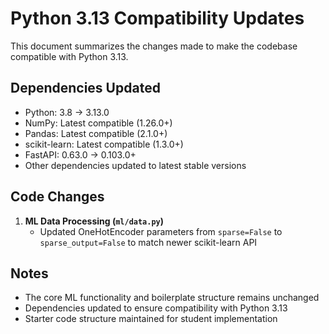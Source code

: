 # Python 3.13 Compatibility Updates

This document summarizes the changes made to make the codebase compatible with Python 3.13.

## Dependencies Updated
- Python: 3.8 → 3.13.0
- NumPy: Latest compatible (1.26.0+)
- Pandas: Latest compatible (2.1.0+)
- scikit-learn: Latest compatible (1.3.0+)
- FastAPI: 0.63.0 → 0.103.0+
- Other dependencies updated to latest stable versions

## Code Changes
1. **ML Data Processing (`ml/data.py`)**
   - Updated OneHotEncoder parameters from `sparse=False` to `sparse_output=False` to match newer scikit-learn API

## Notes
- The core ML functionality and boilerplate structure remains unchanged
- Dependencies updated to ensure compatibility with Python 3.13
- Starter code structure maintained for student implementation
